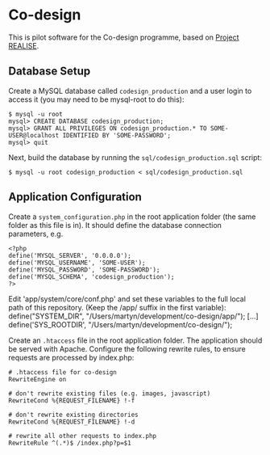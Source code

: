 Co-design
=========

This is pilot software for the Co-design programme, based on 
[Project REALISE](https://github.com/AccessAtECS/Project-REALISE).

Database Setup
--------------

Create a MySQL database called `codesign_production` and a user login to
access it (you may need to be mysql-root to do this):

    $ mysql -u root 
    mysql> CREATE DATABASE codesign_production;
    mysql> GRANT ALL PRIVILEGES ON codesign_production.* TO SOME-USER@localhost IDENTIFIED BY 'SOME-PASSWORD';
    mysql> quit

Next, build the database by running the `sql/codesign_production.sql` script:

    $ mysql -u root codesign_production < sql/codesign_production.sql


Application Configuration
-------------------------

Create a `system_configuration.php` in the root application folder (the same 
folder as this file is in). It should define the database connection
parameters, e.g.

    <?php
    define('MYSQL_SERVER', '0.0.0.0');
    define('MYSQL_USERNAME', 'SOME-USER');
    define('MYSQL_PASSWORD', 'SOME-PASSWORD');
    define('MYSQL_SCHEMA', 'codesign_production');
    ?>

Edit 'app/system/core/conf.php' and set these variables to the full local path of this repository.
(Keep the /app/ suffix in the first variable):
    define("SYSTEM_DIR", "/Users/martyn/development/co-design/app/");
    [...]
    define('SYS_ROOTDIR', "/Users/martyn/development/co-design/");


Create an `.htaccess` file in the root application folder. The application
should be served with Apache. Configure the following rewrite rules, to ensure
requests are processed by index.php:

    # .htaccess file for co-design
    RewriteEngine on

    # don't rewrite existing files (e.g. images, javascript)
    RewriteCond %{REQUEST_FILENAME} !-f

    # don't rewrite existing directories
    RewriteCond %{REQUEST_FILENAME} !-d

    # rewrite all other requests to index.php
    RewriteRule ^(.*)$ /index.php?p=$1
